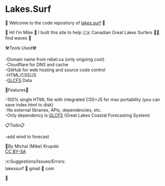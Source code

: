 # Lakes.Surf

🌊 Welcome to the code repository of [lakes.surf](https://lakes.surf) 🌊  
  
👋 Hi! I’m Mike 🤙 I built this site to help 🇨🇦 Canadian Great Lakes Surfers 🏄‍♂️ find waves 🌊 
  
  
🛠Tools Used🛠
  
-Domain name from rebel.ca (only ongoing cost)  
-Cloudflare for DNS and cache  
-GitHub for web hosting and source code control  
-HTML/CSS/JS  
-[GLCFS](https://www.glerl.noaa.gov/res/glcfs/glcfs.html) Data
  
  
🎉Features🎉  
  
-100% single HTML file with integrated CSS+JS for max portability (you can save index.html to disk)  
-No external libraries, APIs, dependencies, etc.  
-Only dependency is [GLCFS](https://www.glerl.noaa.gov/res/glcfs/glcfs.html) (Great Lakes Coastal Forecasting System)
  
  
📋Todo📋  
  
-add wind to forecast
  
  
📝By Michal (Mike) Krupski  
[CC BY-SA](https://creativecommons.org/licenses/by-sa/4.0/)  
  
  
✉️Suggestions/Issues/Errors:  
lakessurf 🌊 gmail 🌊 com
  
  
🤙
